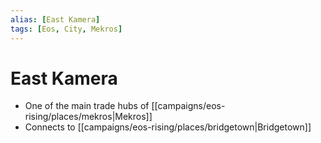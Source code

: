 ```yaml
---
alias: [East Kamera]
tags: [Eos, City, Mekros]
---
```


# East Kamera
- One of the main trade hubs of [[campaigns/eos-rising/places/mekros|Mekros]]
- Connects to [[campaigns/eos-rising/places/bridgetown|Bridgetown]]